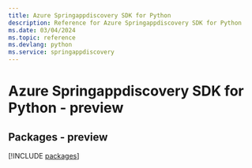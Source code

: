 ```yaml
---
title: Azure Springappdiscovery SDK for Python
description: Reference for Azure Springappdiscovery SDK for Python
ms.date: 03/04/2024
ms.topic: reference
ms.devlang: python
ms.service: springappdiscovery
---
```

# Azure Springappdiscovery SDK for Python - preview
## Packages - preview
[!INCLUDE [packages](springappdiscovery-index.md)]